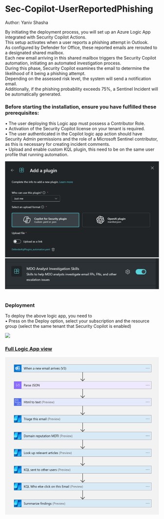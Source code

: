 # Sec-Copilot-UserReportedPhishing
Author: Yaniv Shasha




By initiating the deployment process, you will set up an Azure Logic App integrated with Security Copilot Actions.<br>
This setup activates when a user reports a phishing attempt in Outlook.<br>
As configured by Defender for Office, these reported emails are rerouted to a designated shared mailbox.<br>
Each new email arriving in this shared mailbox triggers the Security Copilot automation, initiating an automated investigation process.<br> 
During this phase, Security Copilot examines the email to determine the likelihood of it being a phishing attempt.<br>
Depending on the assessed risk level, the system will send a notification email.<br>
Additionally, if the phishing probability exceeds 75%, a Sentinel Incident will be automatically generated.<br>


### Before starting the installation, ensure you have fulfilled these prerequisites:

• The user deploying this Logic app must possess a Contributor Role.<br>
• Activation of the Security Copilot license on your tenant is required.<br>
• The user authenticated in the Copilot logic app action should have Security Admin permissions and the role of a Microsoft Sentinel contributor, as this is necessary for creating incident comments.<br>
• Upload and enable custom KQL plugin, this need to be on the same user profile that running automation. <br>

<img src="./images/upload01.png"/>

<img src="./images/enable_skill.png"/>

 
<br>

<br>





### Deployment 

To deploy the above logic app, you need to<br>
•   Press on the Deploy option, select your subscription and the resource group (select the same tenant that Security Copilot is enabled)<br>


<a href="https://portal.azure.com/#create/Microsoft.Template/uri/https%3A%2F%2Fraw.githubusercontent.com%2FAzure%2FCopilot-For-Security%2Fmain%2FLogic%2520Apps%2FSecCopilot-UserReportedPhishing%2Fazuredeploy.json" target="_blank">
<img src="https://aka.ms/deploytoazurebutton"/>



###  Full Logic App view

<img src="./images/full_view.png"/>